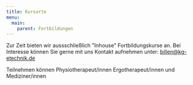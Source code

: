 ```yaml
---
title: Kursorte
menu:
  main:
    parent: Fortbildungen
---
```

Zur Zeit bieten wir aussschließlich "Inhouse" Fortbildungskurse an. Bei Interesse können Sie gerne mit uns Kontakt aufnehmen unter: billen@kg-etechnik.de

Teilnehmen können Physiotherapeut/innen Ergotherapeut/innen und Mediziner/innen  